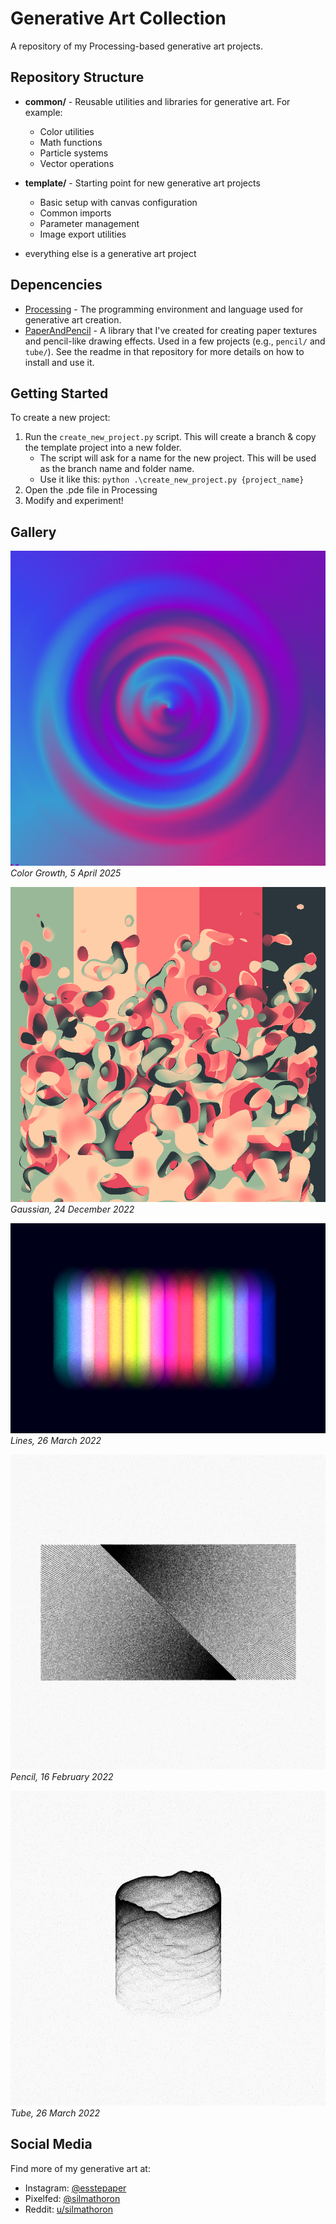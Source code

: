# Generative Art Collection

A repository of my Processing-based generative art projects.

## Repository Structure

- **common/** - Reusable utilities and libraries for generative art. For example:
  - Color utilities
  - Math functions
  - Particle systems
  - Vector operations
  
- **template/** - Starting point for new generative art projects
  - Basic setup with canvas configuration
  - Common imports
  - Parameter management
  - Image export utilities

- everything else is a generative art project

## Depencencies

- [Processing](https://processing.org/) - The programming environment and language used for generative art creation.
- [PaperAndPencil](https://github.com/SThor/PaperAndPencil) - A library that I've created for creating paper textures and pencil-like drawing effects. Used in a few projects (e.g., `pencil/` and `tube/`). See the readme in that repository for more details on how to install and use it.

## Getting Started

To create a new project:

1. Run the `create_new_project.py` script. This will create a branch & copy the template project into a new folder.
   - The script will ask for a name for the new project. This will be used as the branch name and folder name.
   - Use it like this: `python .\create_new_project.py {project_name}`
2. Open the .pde file in Processing
3. Modify and experiment!

## Gallery

![Color Growth](colorGrowth/2025-4-5-16-3-12.png)
*Color Growth, 5 April 2025*

![Gaussian](gaussian2/2022-12-24_2022-11-41-58-.png)
*Gaussian, 24 December 2022*

![Lines](lines2/2022-3-26-20-52-24.png)
*Lines, 26 March 2022*

![Pencil](pencil/2022-2-16-17-5-22.png)
*Pencil, 16 February 2022*

![Tube](tube/2022-3-26-19-28-51.png)
*Tube, 26 March 2022*

## Social Media

Find more of my generative art at:

- Instagram: [@esstepaper](https://instagram.com/esstepaper)
- Pixelfed: [@silmathoron](https://pixelfed.fr/silmathoron)
- Reddit: [u/silmathoron](https://reddit.com/user/silmathoron)

